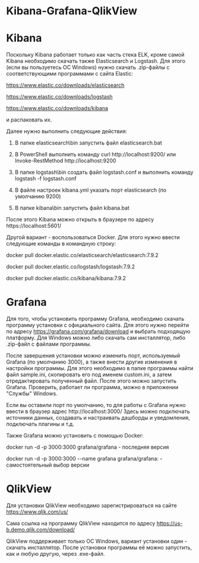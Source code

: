 # Kibana-Grafana-QlikView

# Kibana
Поскольку Kibana работает только как часть стека ELK, кроме самой Kibana необходимо скачать также Elasticsearch и Logstash. Для этого (если вы пользуетесь ОС Windows) нужно скачать .zip-файлы с соответствующими программами с сайта Elastic:

https://www.elastic.co/downloads/elasticsearch

https://www.elastic.co/downloads/logstash

https://www.elastic.co/downloads/kibana

и распаковать их.

Далее нужно выполнить следующие действия:

1. В папке elasticsearch\bin запустить файл elasticsearch.bat

2. В PowerShell выполнить команду curl http://localhost:9200/ или Invoke-RestMethod http://localhost:9200

3. В папке logstash\bin создать файл logstash.conf и выполнить команду logstash -f logstash.conf

4. В файле настроек kibana.yml указать порт elasticsearch (по умолчанию 9200)

5. В папке kibana\bin запустить файл kibana.bat

После этого Kibana можно открыть в браузере по адресу https://localhost:5601/

Другой вариант - воспользоваться Docker. Для этого нужно ввести следующие команды в командную строку:

docker pull docker.elastic.co/elasticsearch/elasticsearch:7.9.2

docker pull docker.elastic.co/logstash/logstash:7.9.2

docker pull docker.elastic.co/kibana/kibana:7.9.2

# Grafana
Для того, чтобы установить программу Grafana, необходимо скачать программу установки с официального сайта. Для этого нужно перейти по адресу https://grafana.com/grafana/download и выбрать подходящую платформу. Для Windows можно либо скачать сам инсталлятор, либо .zip-файл с файлами программы.

После завершения установки можно изменить порт, используемый Grafana (по умолчанию 3000), а также внести другие изменения в настройки программы. Для этого необходимо в папке программы найти файл sample.ini, скопировать его под именем custom.ini, а затем отредактировать полученный файл.
После этого можно запустить Grafana. Проверить, работает ли программа, можно в приложении "Службы" Windows.

Если вы оставили порт по умолчанию, то для работы с Grafana нужно ввести в браузер адрес http://localhost:3000/ Здесь можно подключать источники данных, создавать и настраивать дашборды и уведомления, подключать плагины и т.д.

Также Grafana можно установить с помощью Docker:

docker run -d -p 3000:3000 grafana/grafana - последняя версия

docker run -d -p 3000:3000 --name grafana grafana/grafana:<version number> - самостоятельный выбор версии

# QlikView
Для установки QlikView необходимо зарегистрироваться на сайте https://www.qlik.com/us/

Сама ссылка на программу QlikView находится по адресу https://us-b.demo.qlik.com/download/

QlikView поддерживает только ОС Windows, вариант установки один - скачать инсталлятор. После установки программы её можно запустить, как и любую другую, через .exe-файл.
